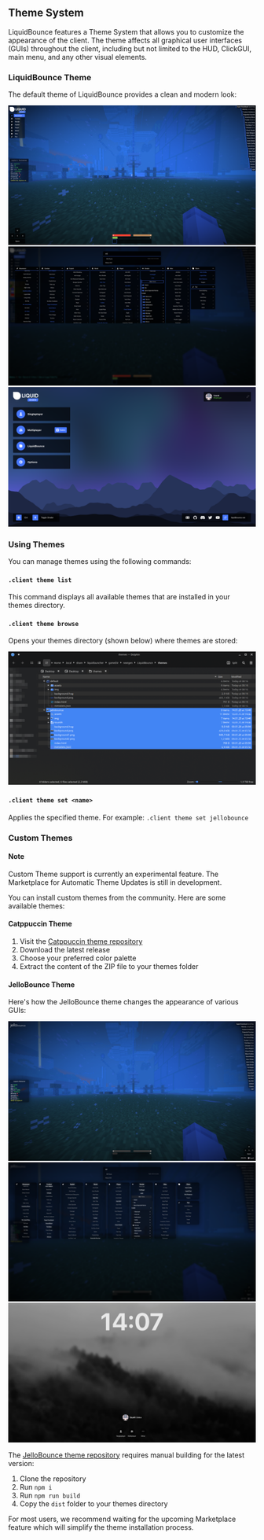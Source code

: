 ## Theme System
LiquidBounce features a Theme System that allows you to customize the appearance of the client. The theme affects all graphical user interfaces (GUIs) throughout the client, including but not limited to the HUD, ClickGUI, main menu, and any other visual elements.

### LiquidBounce Theme
The default theme of LiquidBounce provides a clean and modern look:

![Default HUD](/images/liquidbounce-hud.png)
![Default ClickGUI](/images/liquidbounce-clickgui.png)
![Default Main Menu](/images/liquidbounce-mainmenu.png)

### Using Themes
You can manage themes using the following commands:

#### `.client theme list`
This command displays all available themes that are installed in your themes directory.

#### `.client theme browse`
Opens your themes directory (shown below) where themes are stored:

![Themes Directory](/images/themes-directory.png)

#### `.client theme set <name>`
Applies the specified theme. For example: `.client theme set jellobounce`

### Custom Themes

<div class="note js-note">
	<span class="note-close js-close">
		<i class="fa fa-times"></i>
	</span>
	<h4 class="note-title"> Note </h4>
	<p class="note-description">Custom Theme support is currently an experimental feature. The Marketplace for Automatic Theme Updates is still in development.</p>
</div>

You can install custom themes from the community. Here are some available themes:

#### Catppuccin Theme
1. Visit the [Catppuccin theme repository](https://github.com/liquidsquid1/catppuccin-lb/releases)
2. Download the latest release
3. Choose your preferred color palette
4. Extract the content of the ZIP file to your themes folder

#### JelloBounce Theme
Here's how the JelloBounce theme changes the appearance of various GUIs:

![JelloBounce HUD](/images/jellobounce-hud.png)
![JelloBounce ClickGUI](/images/jellobounce-clickgui.png)
![JelloBounce Main Menu](/images/jellobounce-mainmenu.png)

The [JelloBounce theme repository](https://github.com/larryngton2/jellobounce/tree/v2) requires manual building for the latest version:
1. Clone the repository
2. Run `npm i`
3. Run `npm run build`
4. Copy the `dist` folder to your themes directory

For most users, we recommend waiting for the upcoming Marketplace feature which will simplify the theme installation process.